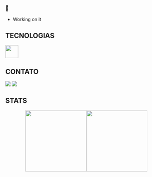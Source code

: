 ###  👋

- Working on it

## TECNOLOGIAS 

<img src="https://cdn.jsdelivr.net/gh/devicons/devicon/icons/javascript/javascript-original.svg" width="40" height="40" />

## CONTATO 

<div>
<a href="https://www.linkedin.com/in/jo%C3%A3o-victor-woncce-80207519a/" target="_blank"><img src="https://img.shields.io/badge/-LinkedIn-%230077B5?style=for-the-badge&logo=linkedin&logoColor=white" target="_blank"></a>   
<a href = "mailto:joojvw@gmail.com"><img src="https://img.shields.io/badge/Gmail-D14836?style=for-the-badge&logo=gmail&logoColor=white" target="_blank"></a>
</div>

## STATS

<div style="display: flex; justify-content: center;">
    <div style="text-align: justify; float: left;">
        <a href="https://github.com/jaovw">
            <img height="190em"
                src="https://github-readme-stats.vercel.app/api/top-langs/?username=jaovw&layout=compact&langs_count=7&theme=github_dark" />
    </div>
    <div style="text-align: justify; float: right;">
       <a href="https://github.com/jaovw">
          <img height="190em"
             src="https://github-readme-stats.vercel.app/api?username=jaovw&show_icons=true&theme=github_dark&include_all_commits=true&count_private=true" />
    </div>
</div>
